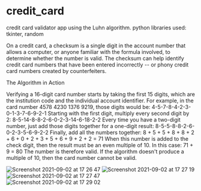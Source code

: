 # credit_card
credit card validator app using the Luhn algorithm.
python libraries used: tkinter, random

On a credit card, a checksum is a single digit in the account number that allows a computer, or anyone familiar with the formula involved, to determine whether the number is valid. The checksum can help identify credit card numbers that have been entered incorrectly -- or phony credit card numbers created by counterfeiters.

The Algorithm in Action

Verifying a 16-digit card number starts by taking the first 15 digits, which are the institution code and the individual account identifier. For example, in the card number 4578 4230 1376 9219, those digits would be:
4-5-7-8-4-2-3-0-1-3-7-6-9-2-1
Starting with the first digit, multiply every second digit by 2:
8-5-14-8-8-2-6-0-2-3-14-6-18-2-2
Every time you have a two-digit number, just add those digits together for a one-digit result:
8-5-5-8-8-2-6-0-2-3-5-6-9-2-2
Finally, add all the numbers together:
8 + 5 + 5 + 8 + 8 + 2 + 6 + 0 + 2 + 3 + 5 + 6 + 9 + 2 + 2 = 71
When this number is added to the check digit, then the result must be an even multiple of 10. In this case:
71 + 9 = 80
The number is therefore valid. If the algorithm doesn't produce a multiple of 10, then the card number cannot be valid.

![Screenshot 2021-09-02 at 17 26 47](https://user-images.githubusercontent.com/76489213/131864464-f7b3603e-2912-4552-aae2-fca6bd0fc041.png)
![Screenshot 2021-09-02 at 17 27 19](https://user-images.githubusercontent.com/76489213/131864496-4a3ab744-1e7f-484a-b94f-93c69a476d8a.png)
![Screenshot 2021-09-02 at 17 27 47](https://user-images.githubusercontent.com/76489213/131864523-4e11c3ef-3d1b-4241-a1ae-587a20511c3c.png)
![Screenshot 2021-09-02 at 17 29 02](https://user-images.githubusercontent.com/76489213/131864549-3588d744-3433-4595-803e-0be39406f896.png)



